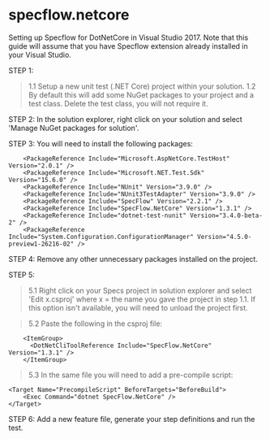 # specflow.netcore
Setting up Specflow for DotNetCore in Visual Studio 2017.
Note that this guide will assume that you have Specflow extension already installed in your Visual Studio.

STEP 1: 
> 1.1 Setup a new unit test (.NET Core) project within your solution.
> 1.2 By default this will add some NuGet packages to your project and a test class.
Delete the test class, you will not require it.

STEP 2:
In the solution explorer, right click on your solution and select 'Manage NuGet packages for solution'.

STEP 3: 
You will need to install the following packages:
```
    <PackageReference Include="Microsoft.AspNetCore.TestHost" Version="2.0.1" />
    <PackageReference Include="Microsoft.NET.Test.Sdk" Version="15.6.0" />
    <PackageReference Include="NUnit" Version="3.9.0" />
    <PackageReference Include="NUnit3TestAdapter" Version="3.9.0" />
    <PackageReference Include="SpecFlow" Version="2.2.1" />
    <PackageReference Include="SpecFlow.NetCore" Version="1.3.1" />
    <PackageReference Include="dotnet-test-nunit" Version="3.4.0-beta-2" />
    <PackageReference Include="System.Configuration.ConfigurationManager" Version="4.5.0-preview1-26216-02" />
```

STEP 4: 
Remove any other unnecessary packages installed on the project.

STEP 5: 
> 5.1 Right click on your Specs project in solution explorer and select 'Edit x.csproj' where x = the name you gave the project in step 1.1. If this option isn't available, you will need to unload the project first.

> 5.2 Paste the following in the csproj file:
```
	<ItemGroup>
	  <DotNetCliToolReference Include="SpecFlow.NetCore" Version="1.3.1" />
	</ItemGroup>
```
> 5.3 In the same file you will need to add a pre-compile script: 
```	
<Target Name="PrecompileScript" BeforeTargets="BeforeBuild">
	<Exec Command="dotnet SpecFlow.NetCore" />
</Target>
```	

STEP 6: 
Add a new feature file, generate your step definitions and run the test.


